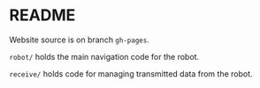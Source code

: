 # README

Website source is on branch `gh-pages`.

`robot/` holds the main navigation code for the robot.

`receive/` holds code for managing transmitted data from the robot.
